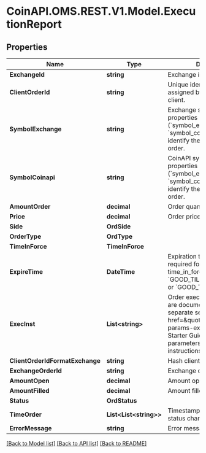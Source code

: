 
# CoinAPI.OMS.REST.V1.Model.ExecutionReport

## Properties

Name | Type | Description | Notes
------------ | ------------- | ------------- | -------------
**ExchangeId** | **string** | Exchange identifier. | 
**ClientOrderId** | **string** | Unique identifier for the order assigned by the &#x60;OEML API&#x60; client. | 
**SymbolExchange** | **string** | Exchange symbol. One of the properties (&#x60;symbol_exchange&#x60;, &#x60;symbol_coinapi&#x60;) is required to identify the market for the order. | [optional] 
**SymbolCoinapi** | **string** | CoinAPI symbol. One of the properties (&#x60;symbol_exchange&#x60;, &#x60;symbol_coinapi&#x60;) is required to identify the market for the order. | [optional] 
**AmountOrder** | **decimal** | Order quantity. | 
**Price** | **decimal** | Order price. | 
**Side** | **OrdSide** |  | 
**OrderType** | **OrdType** |  | 
**TimeInForce** | **TimeInForce** |  | 
**ExpireTime** | **DateTime** | Expiration time. Conditionaly required for orders with time_in_force &#x3D; &#x60;GOOD_TILL_TIME_EXCHANGE&#x60; or &#x60;GOOD_TILL_TIME_OEML&#x60;. | [optional] 
**ExecInst** | **List&lt;string&gt;** | Order execution instructions are documented in the separate section: &lt;a href&#x3D;\&quot;#oeml-order-params-exec\&quot;&gt;OEML / Starter Guide / Order parameters / Execution instructions&lt;/a&gt; | [optional] 
**ClientOrderIdFormatExchange** | **string** | Hash client id | 
**ExchangeOrderId** | **string** | Exchange order id | [optional] 
**AmountOpen** | **decimal** | Amount open | 
**AmountFilled** | **decimal** | Amount filled | 
**Status** | **OrdStatus** |  | 
**TimeOrder** | **List&lt;List&lt;string&gt;&gt;** | Timestamped history of order status changes. | 
**ErrorMessage** | **string** | Error message | [optional] 

[[Back to Model list]](../README.md#documentation-for-models)
[[Back to API list]](../README.md#documentation-for-api-endpoints)
[[Back to README]](../README.md)

